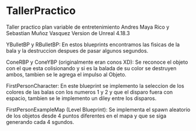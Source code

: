 # TallerPractico
 Taller practico plan variable de entretenimiento
Andres Maya Rico y Sebastian Muñoz Vasquez
Version de Unreal 4.18.3

YBulletBP y RBulletBP: En estos blueprints encontramos las fisicas de la bala y la destruccion despues de pasar algunos segundos.

ConeRBP y ConeYBP (originalmente eran conos XD): Se reconoce el objeto con el que esta colisionando y si es la balada de su color se destruyen ambos,
						 tambien se le agrega el impulso al Objeto.

FirstPersonCharacter: En este blueprint se implemento la seleccion de los colores de las balas con los numeros 1 y 2 y que el disparo fuera con espacio, 
		      tambien se le implemento un diley entre los disparos.

FirstPersonExampleMap (Level Blueprint): Se implementa el spawn aleatorio de los objetos desde 4 puntos diferentes en el mapa y que se siga generando cada 4 sgundos.